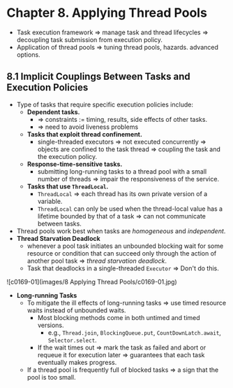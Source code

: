 # Chapter 8. Applying Thread Pools

* Task execution framework => manage task and thread lifecycles => decoupling task submission from execution policy.
* Application of thread pools => tuning thread pools, hazards. advanced options.

## 8.1 Implicit Couplings Between Tasks and Execution Policies

* Type of tasks that require specific execution policies include:
  * **Dependent tasks.**
    * => constraints := timing, results, side effects of other tasks.
    * => need to avoid liveness problems
  * **Tasks that exploit thread confinement.**
    * single-threaded executors => not executed concurrently => objects are confined to the task thread => coupling the task and the execution policy.
  * **Response-time-sensitive tasks.**
    * submitting long-running tasks to a thread pool with a small number of threads => impair the responsiveness of the service.
  * **Tasks that use `ThreadLocal`.**
    * `ThreadLocal` => each thread has its own private version of a variable.
    * `ThreadLocal` can only be used when the thread-local value has a lifetime bounded by that of a task => can not communicate between tasks.
* Thread pools work best when tasks are *homogeneous* and *independent*.
* **Thread Starvation Deadlock**
  * whenever a pool task initiates an unbounded blocking wait for some resource or condition that can succeed only through the action of another pool task => *thread starvation deadlock*.
  * Task that deadlocks in a single-threaded `Executor` => Don't do this.

![c0169-01](images/8 Applying Thread Pools/c0169-01.jpg)

* **Long-running Tasks**
  * To mitigate the ill effects of long-running tasks => use timed resource waits instead of unbounded waits.
    * Most blocking methods come in both untimed and timed versions.
      * e.g., `Thread.join`, `BlockingQueue.put`, `CountDownLatch.await`, `Selector.select`.
    * If the wait times out => mark the task as failed and abort or requeue it for execution later => guarantees that each task eventually makes progress.
  * If a thread pool is frequently full of blocked tasks => a sign that the pool is too small.